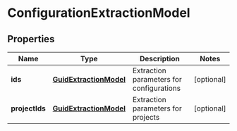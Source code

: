 
# ConfigurationExtractionModel

## Properties
| Name | Type | Description | Notes |
| ------------ | ------------- | ------------- | ------------- |
| **ids** | [**GuidExtractionModel**](GuidExtractionModel.md) | Extraction parameters for configurations |  [optional] |
| **projectIds** | [**GuidExtractionModel**](GuidExtractionModel.md) | Extraction parameters for projects |  [optional] |



